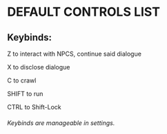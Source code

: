 # DEFAULT CONTROLS LIST

## Keybinds:

Z to interact with NPCS, continue said dialogue

X to disclose dialogue

C to crawl

SHIFT to run

CTRL to Shift-Lock


###### Keybinds are manageable in settings.
